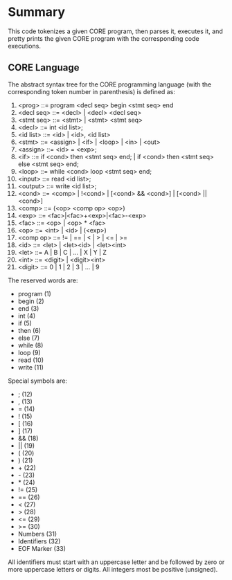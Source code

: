 # Summary #

This code tokenizes a given CORE program, then parses it, executes it, and pretty prints the given CORE program with the corresponding code executions.

## CORE Language ##
The abstract syntax tree for the CORE programming language (with the corresponding token number in parenthesis) is defined as:
1.   \<prog>	        ::=    program \<decl seq> begin \<stmt seq> end
2.   \<decl seq>	::=    \<decl> | \<decl> \<decl seq>
3.   \<stmt seq>	::=    \<stmt> | \<stmt> \<stmt seq>
4.   \<decl>		    ::=	int  \<id list>;
5.   \<id list>		    ::=	\<id> | \<id>, \<id list>
6.   \<stmt>		    ::=	\<assign> | \<if> | \<loop> | \<in> | \<out>
7.   \<assign>		::=	\<id> = \<exp>;
8.   \<if>				::=	if \<cond> then \<stmt seq> end;     |     if \<cond> then \<stmt seq> else \<stmt seq> end;
9.   \<loop>		    ::=	while \<cond> loop \<stmt seq> end;
10. \<input>		    ::=	read \<id list>;
11. \<output>		::=	write \<id list>;
12. \<cond>         ::=	\<comp> | !\<cond>   |   [\<cond> && \<cond>]   |   [\<cond> || \<cond>]
13. \<comp>	        ::=   (\<op> \<comp op> \<op>)
14. \<exp>           ::=   \<fac>|\<fac>+\<exp>|\<fac>-\<exp>
15. \<fac>            ::=   \<op> | \<op> * \<fac>
16. \<op>             ::=  \<int> | \<id> | (\<exp>)
17. \<comp op>   ::=    != | == | \< | \> | \<= | \>=
18. \<id>              ::=  \<let> | \<let>\<id> | \<let>\<int>
19. \<let>             ::=  A | B | C | ... | X | Y | Z
20. \<int>             ::=  \<digit> | \<digit>\<int>
21. \<digit>          ::=  0 | 1 | 2 | 3 | ... | 9

The reserved words are:
* program (1)
* begin (2)
* end (3)
* int (4)
* if (5)
* then (6)
* else (7)
* while (8)
* loop (9)
* read (10)
* write (11)

Special symbols are:
* ; (12)
* , (13)
* = (14)
* ! (15)
* [ (16)
* ] (17)
* && (18)
* || (19)
* ( (20)
* ) (21)
* \+ (22)
* \- (23)
* \* (24)
* != (25)
* == (26)
* < (27)
* \> (28)
* <= (29)
* \>= (30)
* Numbers (31)
* Identifiers (32)
* EOF Marker (33)

All identifiers must start with an uppercase letter and be followed by zero or more uppercase letters or digits. All integers most be positive (unsigned).


